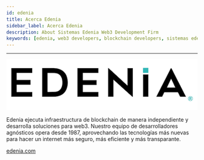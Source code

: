 ```yaml
---
id: edenia
title: Acerca Edenia
sidebar_label: Acerca Edenia
description: About Sistemas Edenia Web3 Development Firm
keywords: [edenia, web3 developers, blockchain developers, sistemas edenia]
---
```


---

![edenia logo](https://raw.githubusercontent.com/edenia/.github/master/.github/workflows/images/edenia-logo.png)

Edenia ejecuta infraestructura de blockchain de manera independiente y desarrolla soluciones para web3. Nuestro equipo de desarrolladores agnósticos opera desde 1987, aprovechando las tecnologías más nuevas para hacer un internet más seguro, más eficiente y más transparante.

[edenia.com](https://edenia.com/)

<div className="socialMediaLinks">
    <a href="http://edenia.com/" className="button edeniaWeb"></a>
    <a href="https://twitter.com/EdeniaWeb3" className="button edeniaTwitter"></a>
    <a href="https://www.linkedin.com/company/edeniaweb3/" className="button edeniaLinkedIn"></a>
    <a href="https://discord.com/invite/YeGcF6QwhP" className="button edeniaDiscord"></a>
</div>
